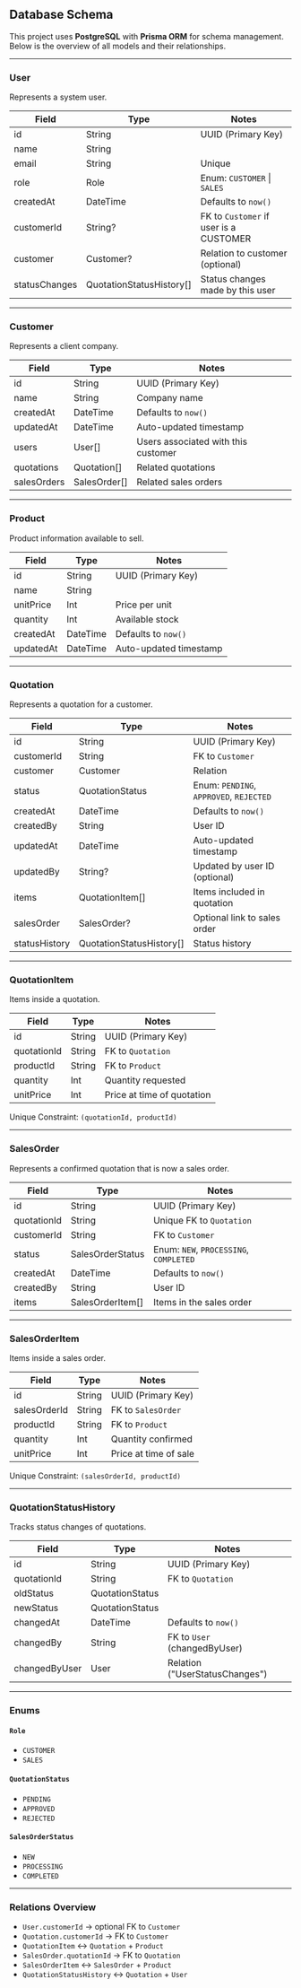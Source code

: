 ## Database Schema

This project uses **PostgreSQL** with **Prisma ORM** for schema management. Below is the overview of all models and their relationships.

---

### User

Represents a system user.

| Field         | Type     | Notes                              |
|---------------|----------|------------------------------------|
| id            | String   | UUID (Primary Key)                 |
| name          | String   |                                    |
| email         | String   | Unique                             |
| role          | Role     | Enum: `CUSTOMER` \| `SALES`        |
| createdAt     | DateTime | Defaults to `now()`                |
| customerId    | String?  | FK to `Customer` if user is a CUSTOMER |
| customer      | Customer?| Relation to customer (optional)    |
| statusChanges | QuotationStatusHistory[] | Status changes made by this user |

---

### Customer

Represents a client company.

| Field       | Type     | Notes                  |
|-------------|----------|------------------------|
| id          | String   | UUID (Primary Key)     |
| name        | String   | Company name           |
| createdAt   | DateTime | Defaults to `now()`    |
| updatedAt   | DateTime | Auto-updated timestamp |
| users       | User[]   | Users associated with this customer |
| quotations  | Quotation[] | Related quotations  |
| salesOrders | SalesOrder[] | Related sales orders |

---

### Product

Product information available to sell.

| Field       | Type     | Notes                  |
|-------------|----------|------------------------|
| id          | String   | UUID (Primary Key)     |
| name        | String   |                        |
| unitPrice   | Int      | Price per unit         |
| quantity    | Int      | Available stock        |
| createdAt   | DateTime | Defaults to `now()`    |
| updatedAt   | DateTime | Auto-updated timestamp |

---

### Quotation

Represents a quotation for a customer.

| Field        | Type            | Notes                          |
|--------------|-----------------|--------------------------------|
| id           | String          | UUID (Primary Key)             |
| customerId   | String          | FK to `Customer`               |
| customer     | Customer        | Relation                       |
| status       | QuotationStatus | Enum: `PENDING`, `APPROVED`, `REJECTED` |
| createdAt    | DateTime        | Defaults to `now()`            |
| createdBy    | String          | User ID                        |
| updatedAt    | DateTime        | Auto-updated timestamp         |
| updatedBy    | String?         | Updated by user ID (optional)  |
| items        | QuotationItem[] | Items included in quotation    |
| salesOrder   | SalesOrder?     | Optional link to sales order   |
| statusHistory| QuotationStatusHistory[] | Status history        |

---

### QuotationItem

Items inside a quotation.

| Field        | Type     | Notes                        |
|--------------|----------|------------------------------|
| id           | String   | UUID (Primary Key)           |
| quotationId  | String   | FK to `Quotation`            |
| productId    | String   | FK to `Product`              |
| quantity     | Int      | Quantity requested           |
| unitPrice    | Int      | Price at time of quotation   |

Unique Constraint: `(quotationId, productId)`

---

### SalesOrder

Represents a confirmed quotation that is now a sales order.

| Field        | Type             | Notes                     |
|--------------|------------------|---------------------------|
| id           | String           | UUID (Primary Key)        |
| quotationId  | String           | Unique FK to `Quotation`  |
| customerId   | String           | FK to `Customer`          |
| status       | SalesOrderStatus | Enum: `NEW`, `PROCESSING`, `COMPLETED` |
| createdAt    | DateTime         | Defaults to `now()`       |
| createdBy    | String           | User ID                   |
| items        | SalesOrderItem[] | Items in the sales order  |

---

### SalesOrderItem

Items inside a sales order.

| Field        | Type     | Notes                          |
|--------------|----------|--------------------------------|
| id           | String   | UUID (Primary Key)             |
| salesOrderId | String   | FK to `SalesOrder`             |
| productId    | String   | FK to `Product`                |
| quantity     | Int      | Quantity confirmed             |
| unitPrice    | Int      | Price at time of sale          |

Unique Constraint: `(salesOrderId, productId)`

---

### QuotationStatusHistory

Tracks status changes of quotations.

| Field          | Type            | Notes                            |
|----------------|------------------|----------------------------------|
| id             | String           | UUID (Primary Key)               |
| quotationId    | String           | FK to `Quotation`                |
| oldStatus      | QuotationStatus  |                                  |
| newStatus      | QuotationStatus  |                                  |
| changedAt      | DateTime         | Defaults to `now()`              |
| changedBy      | String           | FK to `User` (changedByUser)     |
| changedByUser  | User             | Relation ("UserStatusChanges")   |

---

### Enums

#### `Role`
- `CUSTOMER`
- `SALES`

#### `QuotationStatus`
- `PENDING`
- `APPROVED`
- `REJECTED`

#### `SalesOrderStatus`
- `NEW`
- `PROCESSING`
- `COMPLETED`

---

### Relations Overview

- `User.customerId` → optional FK to `Customer`
- `Quotation.customerId` → FK to `Customer`
- `QuotationItem` ↔ `Quotation` + `Product`
- `SalesOrder.quotationId` → FK to `Quotation` 
- `SalesOrderItem` ↔ `SalesOrder` + `Product`
- `QuotationStatusHistory` ↔ `Quotation` + `User`

